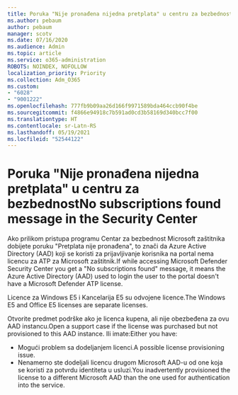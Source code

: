 ```yaml
---
title: Poruka "Nije pronađena nijedna pretplata" u centru za bezbednost
ms.author: pebaum
author: pebaum
manager: scotv
ms.date: 07/16/2020
ms.audience: Admin
ms.topic: article
ms.service: o365-administration
ROBOTS: NOINDEX, NOFOLLOW
localization_priority: Priority
ms.collection: Adm_O365
ms.custom:
- "6028"
- "9001222"
ms.openlocfilehash: 777fb9b09aa26d166f9971589bda464ccb90f4be
ms.sourcegitcommit: f4866e94918c7b591ad0cd3b58169d340bcc7f00
ms.translationtype: HT
ms.contentlocale: sr-Latn-RS
ms.lasthandoff: 05/19/2021
ms.locfileid: "52544122"
---
```

# <a name="no-subscriptions-found-message-in-the-security-center"></a><span data-ttu-id="4f170-102">Poruka "Nije pronađena nijedna pretplata" u centru za bezbednost</span><span class="sxs-lookup"><span data-stu-id="4f170-102">No subscriptions found message in the Security Center</span></span>

<span data-ttu-id="4f170-103">Ako prilikom pristupa programu Centar za bezbednost Microsoft zaštitnika dobijete poruku "Pretplata nije pronađena", to znači da Azure Active Directory (AAD) koji se koristi za prijavljivanje korisnika na portal nema licencu za ATP za Microsoft zaštitnik.</span><span class="sxs-lookup"><span data-stu-id="4f170-103">If while accessing Microsoft Defender Security Center you get a "No subscriptions found" message, it means the Azure Active Directory (AAD) used to login the user to the portal doesn't have a Microsoft Defender ATP license.</span></span>  

<span data-ttu-id="4f170-104">Licence za Windows E5 i Kancelarija E5 su odvojene licence.</span><span class="sxs-lookup"><span data-stu-id="4f170-104">The Windows E5 and Office E5 licenses are separate licenses.</span></span>

<span data-ttu-id="4f170-105">Otvorite predmet podrške ako je licenca kupena, ali nije obezbeđena za ovu AAD instancu.</span><span class="sxs-lookup"><span data-stu-id="4f170-105">Open a support case if the license was purchased but not provisioned to this AAD instance.</span></span> <span data-ttu-id="4f170-106">Ili imate:</span><span class="sxs-lookup"><span data-stu-id="4f170-106">Either you have:</span></span> <br/>
-   <span data-ttu-id="4f170-107">Mogući problem sa dodeljanjem licenci.</span><span class="sxs-lookup"><span data-stu-id="4f170-107">A possible license provisioning issue.</span></span><br/>
-   <span data-ttu-id="4f170-108">Nenamerno ste dodeljali licencu drugom Microsoft AAD-u od one koja se koristi za potvrdu identiteta u usluzi.</span><span class="sxs-lookup"><span data-stu-id="4f170-108">You inadvertently provisioned the license to a different Microsoft AAD than the one used for authentication into the service.</span></span>